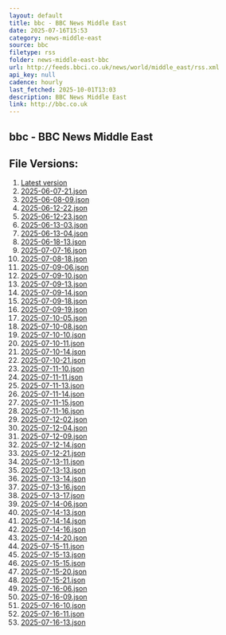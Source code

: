 ```yaml
---
layout: default
title: bbc - BBC News Middle East
date: 2025-07-16T15:53
category: news-middle-east
source: bbc
filetype: rss
folder: news-middle-east-bbc
url: http://feeds.bbci.co.uk/news/world/middle_east/rss.xml
api_key: null
cadence: hourly
last_fetched: 2025-10-01T13:03
description: BBC News Middle East
link: http://bbc.co.uk
---
```


## bbc - BBC News Middle East

<div id="data-chart"></div>
<div id="data-table"></div>
<script>
document.addEventListener('DOMContentLoaded', function(){
  document.getElementById('data-table').textContent = 'This source isn't supported for tables yet.';
});
</script>

## File Versions:
1. [Latest version](./latest.json)
2. [2025-06-07-21.json](./2025-06-07-21.json)
3. [2025-06-08-09.json](./2025-06-08-09.json)
4. [2025-06-12-22.json](./2025-06-12-22.json)
5. [2025-06-12-23.json](./2025-06-12-23.json)
6. [2025-06-13-03.json](./2025-06-13-03.json)
7. [2025-06-13-04.json](./2025-06-13-04.json)
8. [2025-06-18-13.json](./2025-06-18-13.json)
9. [2025-07-07-16.json](./2025-07-07-16.json)
10. [2025-07-08-18.json](./2025-07-08-18.json)
11. [2025-07-09-06.json](./2025-07-09-06.json)
12. [2025-07-09-10.json](./2025-07-09-10.json)
13. [2025-07-09-13.json](./2025-07-09-13.json)
14. [2025-07-09-14.json](./2025-07-09-14.json)
15. [2025-07-09-18.json](./2025-07-09-18.json)
16. [2025-07-09-19.json](./2025-07-09-19.json)
17. [2025-07-10-05.json](./2025-07-10-05.json)
18. [2025-07-10-08.json](./2025-07-10-08.json)
19. [2025-07-10-10.json](./2025-07-10-10.json)
20. [2025-07-10-11.json](./2025-07-10-11.json)
21. [2025-07-10-14.json](./2025-07-10-14.json)
22. [2025-07-10-21.json](./2025-07-10-21.json)
23. [2025-07-11-10.json](./2025-07-11-10.json)
24. [2025-07-11-11.json](./2025-07-11-11.json)
25. [2025-07-11-13.json](./2025-07-11-13.json)
26. [2025-07-11-14.json](./2025-07-11-14.json)
27. [2025-07-11-15.json](./2025-07-11-15.json)
28. [2025-07-11-16.json](./2025-07-11-16.json)
29. [2025-07-12-02.json](./2025-07-12-02.json)
30. [2025-07-12-04.json](./2025-07-12-04.json)
31. [2025-07-12-09.json](./2025-07-12-09.json)
32. [2025-07-12-14.json](./2025-07-12-14.json)
33. [2025-07-12-21.json](./2025-07-12-21.json)
34. [2025-07-13-11.json](./2025-07-13-11.json)
35. [2025-07-13-13.json](./2025-07-13-13.json)
36. [2025-07-13-14.json](./2025-07-13-14.json)
37. [2025-07-13-16.json](./2025-07-13-16.json)
38. [2025-07-13-17.json](./2025-07-13-17.json)
39. [2025-07-14-06.json](./2025-07-14-06.json)
40. [2025-07-14-13.json](./2025-07-14-13.json)
41. [2025-07-14-14.json](./2025-07-14-14.json)
42. [2025-07-14-16.json](./2025-07-14-16.json)
43. [2025-07-14-20.json](./2025-07-14-20.json)
44. [2025-07-15-11.json](./2025-07-15-11.json)
45. [2025-07-15-13.json](./2025-07-15-13.json)
46. [2025-07-15-15.json](./2025-07-15-15.json)
47. [2025-07-15-20.json](./2025-07-15-20.json)
48. [2025-07-15-21.json](./2025-07-15-21.json)
49. [2025-07-16-06.json](./2025-07-16-06.json)
50. [2025-07-16-09.json](./2025-07-16-09.json)
51. [2025-07-16-10.json](./2025-07-16-10.json)
52. [2025-07-16-11.json](./2025-07-16-11.json)
53. [2025-07-16-13.json](./2025-07-16-13.json)

